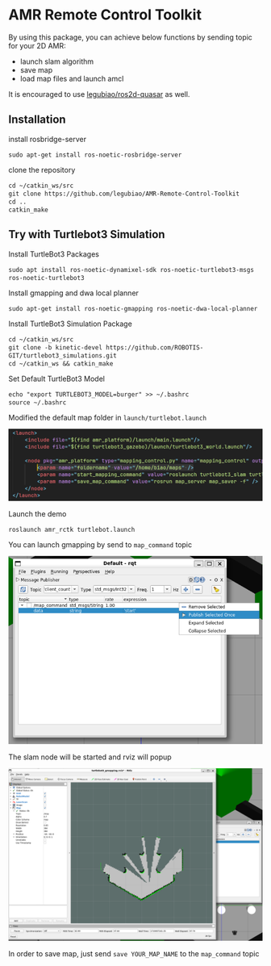 # AMR Remote Control Toolkit

By using this package, you can achieve below functions by sending topic for your 2D AMR:

- launch slam algorithm
- save map
- load map files and launch amcl

It is encouraged to use [legubiao/ros2d-quasar](https://github.com/legubiao/ros2d-quasar) as well.

## Installation

install rosbridge-server

```
sudo apt-get install ros-noetic-rosbridge-server
```

clone the repository

```shell
cd ~/catkin_ws/src
git clone https://github.com/legubiao/AMR-Remote-Control-Toolkit
cd ..
catkin_make
```

## Try with Turtlebot3 Simulation

Install TurtleBot3 Packages

```shell
sudo apt install ros-noetic-dynamixel-sdk ros-noetic-turtlebot3-msgs ros-noetic-turtlebot3
```

Install gmapping and dwa local planner

```shell
sudo apt-get install ros-noetic-gmapping ros-noetic-dwa-local-planner
```

Install TurtleBot3 Simulation Package

```shell
cd ~/catkin_ws/src
git clone -b kinetic-devel https://github.com/ROBOTIS-GIT/turtlebot3_simulations.git
cd ~/catkin_ws && catkin_make
```

Set Default TurtleBot3 Model

```shell
echo "export TURTLEBOT3_MODEL=burger" >> ~/.bashrc
source ~/.bashrc
```

Modified the default map folder in `launch/turtlebot.launch`

![image-20240314165341063](assets/image-20240314165341063.png)

Launch the demo

```shell
roslaunch amr_rctk turtlebot.launch
```

You can launch gmapping by send to `map_command` topic

![image-20240314170344982](assets/image-20240314170344982.png)

The slam node will be started and rviz will popup

![image-20240314170646636](assets/image-20240314170646636.png)

In order to save map, just send `save YOUR_MAP_NAME` to the `map_command` topic